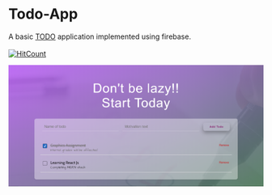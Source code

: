 # Todo-App
A basic [TODO](https://deeksha2501.github.io/Todo-App/) application implemented using firebase.<br><br>
[![HitCount](http://hits.dwyl.com/Deeksha2501/Todo-App.svg)](http://hits.dwyl.com/Deeksha2501/Todo-App)

![screenshot of project](ss.png)
